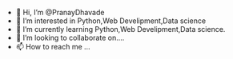 - 👋 Hi, I’m @PranayDhavade
- 👀 I’m interested in Python,Web Develipment,Data science
- 🌱 I’m currently learning Python,Web Develipment,Data science.
- 💞️ I’m looking to collaborate on....
- 📫 How to reach me ...

<!---
Dhavade/Dhavade is a ✨ special ✨ repository because its `README.md` (this file) appears on your GitHub profile.
You can click the Preview link to take a look at your changes.
--->

